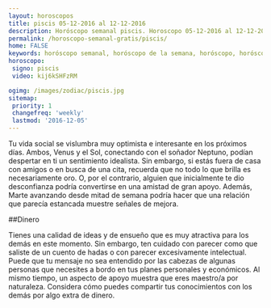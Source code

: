 ```yaml
---
layout: horoscopos
title: piscis 05-12-2016 al 12-12-2016 
description: Horóscopo semanal piscis. Horoscopo 05-12-2016 al 12-12-2016. Horoscopos univision gratis
permalink: /horoscopo-semanal-gratis/piscis/
home: FALSE
keywords: horóscopo semanal, horóscopo de la semana, horóscopo, horóscopo gratis,horóscopos, horóscopo esperanza gracia, horoscopos piscis la semana, horóscopos gratis, Tarot, Astrologia, Zodíaco, piscis, horoscopo gratis
horoscopo:
 signo: piscis
 video: kij6kSHFzRM

ogimg: /images/zodiac/piscis.jpg
sitemap:
 priority: 1
 changefreq: 'weekly'
 lastmod: '2016-12-05'
---
```



Tu vida social se vislumbra muy optimista e interesante en los próximos días. Ambos, Venus y el Sol, conectando con el soñador Neptuno, podían despertar en ti un sentimiento idealista. Sin embargo, si estás fuera de casa con amigos o en busca de una cita, recuerda que no todo lo que brilla es necesariamente oro. O, por el contrario, alguien que inicialmente te dio desconfianza podría convertirse en una amistad de gran apoyo. Además, Marte avanzando desde mitad de semana podría hacer que una relación que parecía estancada muestre señales de mejora.    

##Dinero

Tienes una calidad de ideas y de ensueño que es muy atractiva para los demás en este momento. Sin embargo, ten cuidado con parecer como que saliste de un cuento de hadas o con parecer excesivamente intelectual. Puede que tu mensaje no sea entendido por las cabezas de algunas personas que necesites a bordo en tus planes personales y económicos. Al mismo tiempo, un aspecto de apoyo muestra que eres maestro/a por naturaleza. Considera cómo puedes compartir tus conocimientos con los demás por algo extra de dinero.